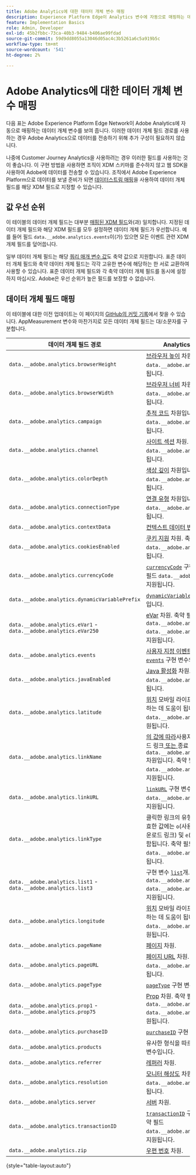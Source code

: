 ```yaml
---
title: Adobe Analytics에 대한 데이터 개체 변수 매핑
description: Experience Platform Edge이 Analytics 변수에 자동으로 매핑하는 데이터 개체 필드를 봅니다.
feature: Implementation Basics
role: Admin, Developer
exl-id: 45b2fbbc-73ca-40b3-9484-b406ae99fdad
source-git-commit: 59d9dd8055a13046d05ac4c3b5261a6c5a919b5c
workflow-type: tm+mt
source-wordcount: '541'
ht-degree: 2%

---
```


# Adobe Analytics에 대한 데이터 개체 변수 매핑

다음 표는 Adobe Experience Platform Edge Network이 Adobe Analytics에 자동으로 매핑하는 데이터 개체 변수를 보여 줍니다. 이러한 데이터 개체 필드 경로를 사용하는 경우 Adobe Analytics으로 데이터를 전송하기 위해 추가 구성이 필요하지 않습니다.

나중에 Customer Journey Analytics을 사용하려는 경우 이러한 필드를 사용하는 것이 좋습니다. 이 구현 방법을 사용하면 조직이 XDM 스키마를 준수하지 않고 웹 SDK을 사용하여 Adobe에 데이터를 전송할 수 있습니다. 조직에서 Adobe Experience Platform으로 데이터를 보낼 준비가 되면 [데이터스트림 매핑](https://experienceleague.adobe.com/ko/docs/experience-platform/datastreams/data-prep#mapping)을 사용하여 데이터 개체 필드를 해당 XDM 필드로 지정할 수 있습니다.

## 값 우선 순위

이 테이블의 데이터 개체 필드는 대부분 [매핑된 XDM 필드](xdm-var-mapping.md)와(과) 일치합니다. 지정된 데이터 개체 필드와 해당 XDM 필드를 모두 설정하면 데이터 개체 필드가 우선합니다. 예를 들어 필드 `data.__adobe.analytics.events`이(가) 있으면 모든 이벤트 관련 XDM 개체 필드를 덮어씁니다.

일부 데이터 개체 필드는 해당 [쿼리 매개 변수 값](../validate/query-parameters.md)도 축약 값으로 지원합니다. 표준 데이터 개체 필드와 축약 데이터 개체 필드는 각각 고유한 변수에 해당하는 한 서로 교환하여 사용할 수 있습니다. 표준 데이터 개체 필드와 각 축약 데이터 개체 필드를 동시에 설정하지 마십시오. Adobe은 우선 순위가 높은 필드를 보장할 수 없습니다.

## 데이터 개체 필드 매핑

이 테이블에 대한 이전 업데이트는 이 페이지의 [GitHub의 커밋 기록](https://github.com/AdobeDocs/analytics.en/commits/main/help/implement/aep-edge/data-var-mapping.md)에서 찾을 수 있습니다. AppMeasurement 변수와 마찬가지로 모든 데이터 개체 필드는 대/소문자를 구분합니다.

| 데이터 개체 필드 경로 | Analytics 변수 및 설명 |
| --- | --- |
| `data.__adobe.analytics.browserHeight` | [브라우저 높이](../../components/dimensions/browser-height.md) 차원입니다. 축약 필드 `data.__adobe.analytics.bh`도 지원됩니다. |
| `data.__adobe.analytics.browserWidth` | [브라우저 너비](../../components/dimensions/browser-width.md) 차원입니다. 축약 필드 `data.__adobe.analytics.bw`도 지원됩니다. |
| `data.__adobe.analytics.campaign` | [추적 코드](../../components/dimensions/tracking-code.md) 차원입니다. 축약 필드 `data.__adobe.analytics.v0`도 지원됩니다. |
| `data.__adobe.analytics.channel` | [사이트 섹션](../../components/dimensions/site-section.md) 차원. 축약 필드 `data.__adobe.analytics.ch`도 지원됩니다. |
| `data.__adobe.analytics.colorDepth` | [색상 깊이](../../components/dimensions/color-depth.md) 차원입니다. 축약 필드 `data.__adobe.analytics.c`도 지원됩니다. |
| `data.__adobe.analytics.connectionType` | [연결 유형](../../components/dimensions/connection-type.md) 차원입니다. 축약 필드 `data.__adobe.analytics.ct`도 지원됩니다. |
| `data.__adobe.analytics.contextData` | [컨텍스트 데이터 변수](/help/implement/vars/page-vars/contextdata.md). |
| `data.__adobe.analytics.cookiesEnabled` | [쿠키 지원](../../components/dimensions/cookie-support.md) 차원. 축약 필드 `data.__adobe.analytics.k`도 지원됩니다. |
| `data.__adobe.analytics.currencyCode` | [`currencyCode`](../vars/config-vars/currencycode.md) 구현 변수입니다. 축약 필드 `data.__adobe.analytics.cc`도 지원됩니다. |
| `data.__adobe.analytics.dynamicVariablePrefix` | [`dynamicVariablePrefix`](../vars/config-vars/dynamicvariableprefix.md) 구현 변수입니다. |
| `data.__adobe.analytics.eVar1` - `data.__adobe.analytics.eVar250` | [eVar](../../components/dimensions/evar.md) 차원. 축약 필드 `data.__adobe.analytics.v1` - `data.__adobe.analytics.v250`도 지원됩니다. |
| `data.__adobe.analytics.events` | [사용자 지정 이벤트](../../components/metrics/custom-events.md). 이 필드의 형식은 [`events`](../vars/page-vars/events/events-overview.md) 구현 변수와 비슷합니다. |
| `data.__adobe.analytics.javaEnabled` | [Java 활성화](../../components/dimensions/java-enabled.md) 차원. 축약 필드 `data.__adobe.analytics.v`도 지원됩니다. |
| `data.__adobe.analytics.latitude` | [위치](../../components/dimensions/lifecycle-dimensions.md) 모바일 라이프사이클 차원을 설정하는 데 도움이 됩니다. 축약 필드 `data.__adobe.analytics.lat`도 지원됩니다. |
| `data.__adobe.analytics.linkName` | [의 값에 따라 &#x200B;](../../components/dimensions/custom-link.md)사용자 지정 링크[, &#x200B;](../../components/dimensions/download-link.md)다운로드 링크[&#x200B; 또는 &#x200B;](../../components/dimensions/exit-link.md)종료 링크`data.__adobe.analytics.linkType` 차원입니다. 축약 필드 `data.__adobe.analytics.pev2`도 지원됩니다. |
| `data.__adobe.analytics.linkURL` | [`linkURL`](../vars/config-vars/linkurl.md) 구현 변수입니다. 축약 필드 `data.__adobe.analytics.pev1`도 지원됩니다. |
| `data.__adobe.analytics.linkType` | 클릭한 링크의 유형을 결정합니다. 유효한 값에는 `o`(사용자 지정 링크), `d`(다운로드 링크) 및 `e`(종료 링크)이(가) 포함됩니다. 축약 필드 `data.__adobe.analytics.pe`도 지원됩니다. |
| `data.__adobe.analytics.list1` - `data.__adobe.analytics.list3` | 구현 변수 [`list`](/help/implement/vars/page-vars/list.md)개. 축약 필드 `data.__adobe.analytics.l1` - `data.__adobe.analytics.list3`도 지원됩니다. |
| `data.__adobe.analytics.longitude` | [위치](../../components/dimensions/lifecycle-dimensions.md) 모바일 라이프사이클 차원을 설정하는 데 도움이 됩니다. 축약 필드 `data.__adobe.analytics.lon`도 지원됩니다. |
| `data.__adobe.analytics.pageName` | [페이지](/help/components/dimensions/page.md) 차원. |
| `data.__adobe.analytics.pageURL` | [페이지 URL](/help/components/dimensions/page-url.md) 차원. 축약 필드 `data.__adobe.analytics.g`도 지원됩니다. |
| `data.__adobe.analytics.pageType` | [`pageType`](../vars/page-vars/pagetype.md) 구현 변수입니다. |
| `data.__adobe.analytics.prop1` - `data.__adobe.analytics.prop75` | [Prop](../../components/dimensions/prop.md) 차원. 축약 필드 `data.__adobe.analytics.c1` - `data.__adobe.analytics.c75`도 지원됩니다. |
| `data.__adobe.analytics.purchaseID` | [`purchaseID`](../vars/page-vars/purchaseid.md) 구현 변수입니다. |
| `data.__adobe.analytics.products` | 유사한 형식을 따르는 [`products`](../vars/page-vars/products.md) 구현 변수입니다. |
| `data.__adobe.analytics.referrer` | [레퍼러](/help/components/dimensions/referrer.md) 차원. |
| `data.__adobe.analytics.resolution` | [모니터 해상도](../../components/dimensions/monitor-resolution.md) 차원입니다. 축약 필드 `data.__adobe.analytics.s`도 지원됩니다. |
| `data.__adobe.analytics.server` | [서버](/help/components/dimensions/server.md) 차원. |
| `data.__adobe.analytics.transactionID` | [`transactionID`](../vars/page-vars/transactionid.md) 구현 변수입니다. 축약 필드 `data.__adobe.analytics.xact`도 지원됩니다. |
| `data.__adobe.analytics.zip` | [우편 번호](../../components/dimensions/zip-code.md) 차원. |

{style="table-layout:auto"}
